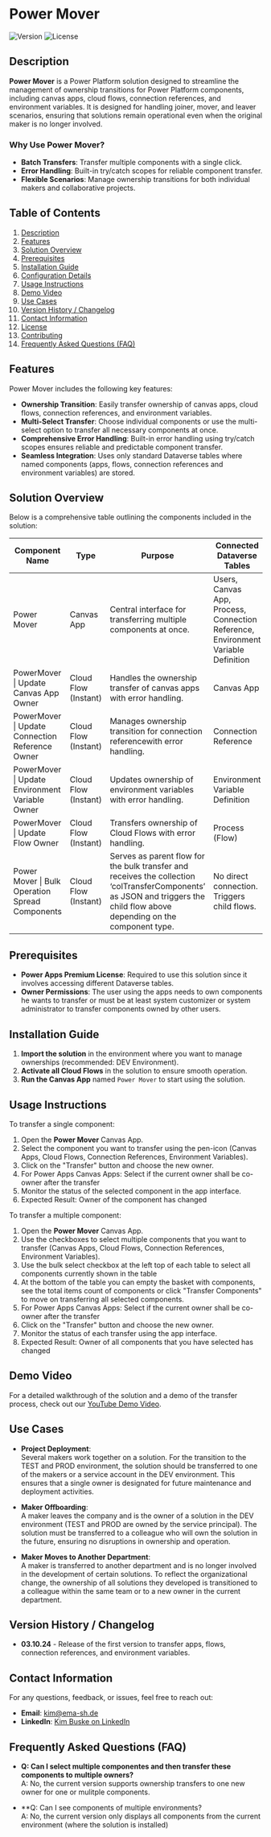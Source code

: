 # Power Mover

![Version](https://img.shields.io/badge/version-1.0-blue) ![License](https://img.shields.io/badge/license-MIT-green)

## Description
**Power Mover** is a Power Platform solution designed to streamline the management of ownership transitions for Power Platform components, including canvas apps, cloud flows, connection references, and environment variables. It is designed for handling joiner, mover, and leaver scenarios, ensuring that solutions remain operational even when the original maker is no longer involved.

### Why Use Power Mover?
- **Batch Transfers**: Transfer multiple components with a single click.
- **Error Handling**: Built-in try/catch scopes for reliable component transfer.
- **Flexible Scenarios**: Manage ownership transitions for both individual makers and collaborative projects.

## Table of Contents
1. [Description](#description)
2. [Features](#features)
3. [Solution Overview](#solution-overview)
4. [Prerequisites](#prerequisites)
5. [Installation Guide](#installation-guide)
6. [Configuration Details](#configuration-details)
7. [Usage Instructions](#usage-instructions)
8. [Demo Video](#demo-video)
9. [Use Cases](#use-cases)
10. [Version History / Changelog](#version-history--changelog)
11. [Contact Information](#contact-information)
12. [License](#license)
13. [Contributing](#contributing)
14. [Frequently Asked Questions (FAQ)](#frequently-asked-questions-faq)

## Features
Power Mover includes the following key features:

- **Ownership Transition**: Easily transfer ownership of canvas apps, cloud flows, connection references, and environment variables.
- **Multi-Select Transfer**: Choose individual components or use the multi-select option to transfer all necessary components at once.
- **Comprehensive Error Handling**: Built-in error handling using try/catch scopes ensures reliable and predictable component transfer.
- **Seamless Integration**: Uses only standard Dataverse tables where named components (apps, flows, connection references and environment variables) are stored.

## Solution Overview
Below is a comprehensive table outlining the components included in the solution:

| **Component Name**                                 | **Type**                  | **Purpose**                                                                                                         | **Connected Dataverse Tables**                        |
|----------------------------------------------------|--------------------------|--------------------------------------------------------------------------------------------------------------------|------------------------------------------------------|
| Power Mover                                        | Canvas App               | Central interface for transferring multiple components at once.                                                    | Users, Canvas App, Process, Connection Reference, Environment Variable Definition |
| PowerMover \| Update Canvas App Owner              | Cloud Flow (Instant)     | Handles the ownership transfer of canvas apps with error handling.                                                 | Canvas App                                           |
| PowerMover \| Update Connection Reference Owner    | Cloud Flow (Instant)     | Manages ownership transition for connection referencewith error handling.                                          | Connection Reference                                 |
| PowerMover \| Update Environment Variable Owner    | Cloud Flow (Instant)     | Updates ownership of environment variables with error handling.                                                    | Environment Variable Definition                      |
| PowerMover \| Update Flow Owner                    | Cloud Flow (Instant)     | Transfers ownership of Cloud Flows with error handling.                                                            | Process (Flow)                                       |
| Power Mover \| Bulk Operation Spread Components    | Cloud Flow (Instant)     | Serves as parent flow for the bulk transfer and receives the collection ‘colTransferComponents’ as JSON and triggers the child flow above depending on the component type.                              | No direct connection. Triggers child flows.                                  |

## Prerequisites
- **Power Apps Premium License**: Required to use this solution since it involves accessing different Dataverse tables.
- **Owner Permissions**: The user using the apps needs to own components he wants to transfer or must be at least system customizer or system administrator to transfer components owned by other users.

## Installation Guide
1. **Import the solution** in the environment where you want to manage ownerships (recommended: DEV Environment).
2. **Activate all Cloud Flows** in the solution to ensure smooth operation.
3. **Run the Canvas App** named `Power Mover` to start using the solution.


## Usage Instructions
To transfer a single component:
1. Open the **Power Mover** Canvas App.
2. Select the component you want to transfer using the pen-icon (Canvas Apps, Cloud Flows, Connection References, Environment Variables).
3. Click on the "Transfer" button and choose the new owner.
4. For Power Apps Canvas Apps: Select if the current owner shall be co-owner after the transfer
5. Monitor the status of the selected component in the app interface.
6. Expected Result: Owner of the component has changed


To transfer a multiple component:
1. Open the **Power Mover** Canvas App.
2. Use the checkboxes to select multiple components that you want to transfer (Canvas Apps, Cloud Flows, Connection References, Environment Variables).
3. Use the bulk select checkbox at the left top of each table to select all components currently shown in the table
4. At the bottom of the table you can empty the basket with components, see the total items count of components or click "Transfer Components" to move on transferring all selected components.
5. For Power Apps Canvas Apps: Select if the current owner shall be co-owner after the transfer
6. Click on the "Transfer" button and choose the new owner.
7. Monitor the status of each transfer using the app interface.
8. Expected Result: Owner of all components that you have selected has changed

## Demo Video
For a detailed walkthrough of the solution and a demo of the transfer process, check out our [YouTube Demo Video](https://www.youtube.com/watch?v=YOUR_VIDEO_LINK).

## Use Cases
- **Project Deployment**:  
  Several makers work together on a solution. For the transition to the TEST and PROD environment, the solution should be transferred to one of the makers or a service account in the DEV environment. This ensures that a single owner is designated for future maintenance and deployment activities.
  
- **Maker Offboarding**:  
  A maker leaves the company and is the owner of a solution in the DEV environment (TEST and PROD are owned by the service principal). The solution must be transferred to a colleague who will own the solution in the future, ensuring no disruptions in ownership and operation.
  
- **Maker Moves to Another Department**:  
  A maker is transferred to another department and is no longer involved in the development of certain solutions. To reflect the organizational change, the ownership of all solutions they developed is transitioned to a colleague within the same team or to a new owner in the current department.

## Version History / Changelog
- **03.10.24** - Release of the first version to transfer apps, flows, connection references, and environment variables.

## Contact Information
For any questions, feedback, or issues, feel free to reach out:

- **Email**: [kim@ema-sh.de](mailto:kim@ema-sh.de)
- **LinkedIn**: [Kim Buske on LinkedIn](https://www.linkedin.com/in/kim-buske/)

## Frequently Asked Questions (FAQ)
- **Q: Can I select multiple componentes and then transfer these components to multiple owners?**  
  A: No, the current version supports ownership transfers to one new owner for one or mulitple components.
  
- **Q: Can I see components of multiple environments?  
  A: No, the current version only displays all components from the current environment (where the solution is installed)
